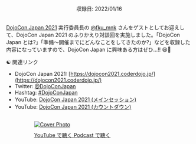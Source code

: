 <div style="text-align: center;">収録日: 2022/01/16</div><br>

[DojoCon Japan 2021](https://dojocon2021.coderdojo.jp/) 実行委員長の [@fku_mnk](https://twitter.com/fku_mnk) さんをゲストとしてお迎えして、DojoCon Japan 2021 のふりかえり対談回を実施しました。「DojoCon Japan とは?」「準備〜開催までにどんなことをしてきたのか?」などを収録した内容になっていますので、DojoCon Japan に興味ある方はぜひ...!! 😆💖

☯️ 関連リンク

- DojoCon Japan 2021: [https://dojocon2021.coderdojo.jp/](https://dojocon2021.coderdojo.jp/)
- Twitter: [@DojoConJapan](https://twitter.com/DojoConJapan)
- Hashtag: [#DojoConJapan](https://twitter.com/hashtag/DojoConJapan?f=live)
- YouTube: [DojoCon Japan 2021 (メインセッション)](https://www.youtube.com/playlist?list=PL_XgRvFvKBPZ5j4Cz543ZhORNAteFL5rl)
- YouTube: [DojoCon Japan 2021 (カウントダウン)](https://www.youtube.com/playlist?list=PL_XgRvFvKBPYQPNcWzPFsDBdP79wCqv56)

<div style="margin: 30px auto; max-width: 70%;">
  <a href='https://youtu.be/3r29apFGyGg' target='_blank' rel='noopenner'><img src="/podcasts/27.png" alt="Cover Photo" style="margin-bottom: 10px;"></a>
  <div class="btn-cover">
    <a class="btn-blue" style='padding: 12px 0px;' href="https://youtu.be/3r29apFGyGg" target='_blank' rel='noopenner'><i class="fa fa-youtube"></i> YouTube で聴く </a>
    <a class="btn-blue" style='padding: 12px 0px;' href="https://anchor.fm/coderdojo-japan/episodes/027---DojoCon-Japan-2021-e1j3gf1" target='_blank' rel='noopenner'><i class="fas fa-podcast"></i> Podcast で聴く </a>
  </div>
</div>

<!--
## 📝 Shownote − 話したこと

TBD
-->
